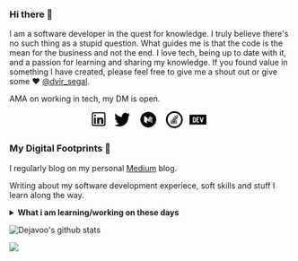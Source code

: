 ### Hi there 👋
I am a software developer in the quest for knowledge. I truly believe there's no such thing as a stupid question.
What guides me is that the code is the mean for the business and not the end. I love tech, being up to date with it, and a passion for learning and sharing my knowledge.
If you found value in something I have created, please feel free to give me a shout out or give some ♥ [@dvir_segal](https://twitter.com/dvir_segal). 

AMA on working in tech, my DM is open.

<p align='center'>
<a href="https://www.linkedin.com/in/dvirsegal/"><img height="30" src="https://github.com/DeJaVoo/DeJavoo/blob/master/linkedin.jpg?raw=true"></a>&nbsp;&nbsp;
<a href="https://twitter.com/dvir_segal"><img height="30" src="https://github.com/DeJaVoo/DeJavoo/blob/master/twitter.png?raw=true"></a>&nbsp;&nbsp;
<a href="https://medium.com/@dvirsegal"><img height="30" src="https://github.com/DeJaVoo/DeJavoo/blob/master/medium.png?raw=true"></a>&nbsp;&nbsp;
<a href="https://stackoverflow.com/users/3125120/dejavo"><img height="30" src="https://github.com/DeJaVoo/DeJavoo/blob/master/so.png?raw=true"></a>&nbsp;&nbsp;
<a href="https://dev.to/dejavo"><img height="30" width="30" src="https://github.com/DeJaVoo/DeJavoo/blob/master/devto.png?raw=true"></a>&nbsp;&nbsp;
</p>

### My Digital Footprints 🌱

I regularly blog on my personal [Medium](https://medium.com/@dvirsegal) blog.

Writing about my software development experiece, soft skills and stuff I learn along the way.

<details>
 <summary><strong>What i am learning/working on these days</strong></summary>
   - Developing CT based clinical application <br/>
   - Working with .NET Framework (C#) <br/>
   - Building something awesome <br/>
   - Blogging (Posting, SEO, Readability etc) <br/>
   - Team Leading 
</details>

![Dejavoo's github stats](https://github-readme-stats.vercel.app/api?username=Dejavoo&hide=contribs,prs&show_icons=true&hide_border=true&title_color=000)

<p>
<a href="https://github.com/ellerbrock/open-source-badges/"><img src="https://badges.frapsoft.com/os/v1/open-source.png?v=103"></a>
</p>
